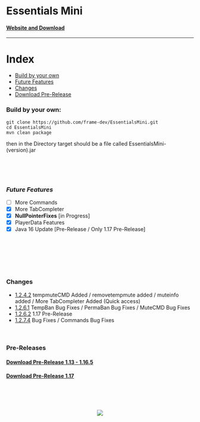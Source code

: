 # Essentials Mini
#### [Website and Download](https://framedev.stream/sites/downloads/essentialsmini)
___
# Index
- [Build by your own](#build-by-your-own)
- [Future Features](#future-features)
- [Changes](#changes)
- [Download Pre-Release](#pre-releases)

### Build by your own:
```
git clone https://github.com/frame-dev/EssentialsMini.git
cd EssentialsMini
mvn clean package
```

then in the Directory target should be a file called EssentialsMini-(version).jar

<br><br><br>

### ***Future Features***
- [ ] More Commands
- [x] More TabCompleter
- [x] **NullPointerFixes** [in Progress]
- [x] PlayerData Features
- [x] Java 16 Update [Pre-Release / Only 1.17 Pre-Release]

<br><br><br><br><br>

### Changes
- [1.2.4.2](https://github.com/frame-dev/EssentialsMini/commit/c70967c78ab67f6fcfc3d9acf3159a7249eb3788) tempmuteCMD Added / removetempmute added / muteinfo added / More TabCompleter Added (Quick access)
- [1.2.6.1](https://github.com/frame-dev/EssentialsMini/commit/9cfc6a71501a28fb9f4620fab8090d0d0b05e073) TempBan Bug Fixes / PermaBan Bug Fixes / MuteCMD Bug Fixes
- [1.2.6.2](https://github.com/frame-dev/EssentialsMini/commit/eccef677ab34dbaf1affe5ef106462518788c54d) 1.17 Pre-Release
- [1.2.7.4](https://github.com/frame-dev/EssentialsMini/commit/3da5492f858ffc1dad68aa22efb6bfc2c90934d9) Bug Fixes / Commands Bug Fixes
<br><br><br>
  
### Pre-Releases
#### [Download Pre-Release 1.13 - 1.16.5](https://github.com/frame-dev/EssentialsMini/releases/download/1.2.7.4-PRE-RELEASE/EssentialsMini-1.2.7.4-PRE-RELEASE.jar)
#### [Download Pre-Release 1.17](https://github.com/frame-dev/EssentialsMini/releases/download/1.2.7.4-PRE-RELEASE/EssentialsMini-1.2.7.4-PRE-RELEASE.jar)
<br><br><br>
<div style="text-align:center"><img src="https://framedev.stream/logo.jpg" /></div>

